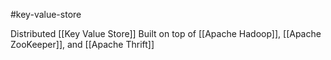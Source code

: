 #key-value-store 

Distributed [[Key Value Store]]
Built on top of [[Apache Hadoop]], [[Apache ZooKeeper]], and [[Apache Thrift]]
